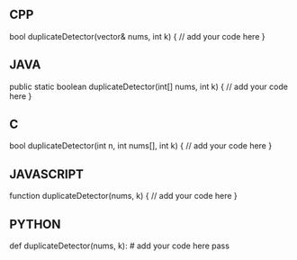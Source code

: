 ## CPP

bool duplicateDetector(vector<int>& nums, int k) {
    // add your code here
}

## JAVA

public static boolean duplicateDetector(int[] nums, int k) {
    // add your code here
}
## C

bool duplicateDetector(int n, int nums[], int k) {
    // add your code here
}


## JAVASCRIPT

function duplicateDetector(nums, k) {
    // add your code here
}

## PYTHON

def duplicateDetector(nums, k):
    # add your code here
    pass
